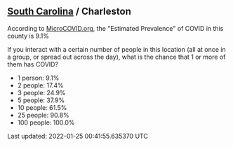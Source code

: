 
## [South Carolina](/united-states/south-carolina) / Charleston

According to [MicroCOVID.org](http://microcovid.org),
the "Estimated Prevalence" of COVID in this county is 9.1%

If you interact with a certain number of people in this location
(all at once in a group, or spread out across the day), what is the chance that
1 or more of them has COVID?

- 1 person: 9.1%
- 2 people: 17.4%
- 3 people: 24.9%
- 5 people: 37.9%
- 10 people: 61.5%
- 25 people: 90.8%
- 100 people: 100.0%

Last updated: 2022-01-25 00:41:55.635370 UTC
